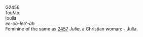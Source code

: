G2456  
Ἰουλία  
Ioulia  
*ee-oo-lee‘-ah*  
Feminine of the same as [2457](g2457) *Julia*, a Christian woman: -
Julia.  
